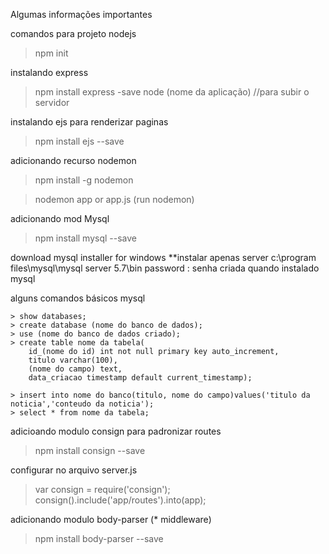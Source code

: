 Algumas informações importantes

comandos para projeto nodejs
> npm init

instalando express
> npm install express -save
> node (nome da aplicação) //para subir o servidor

instalando ejs para renderizar paginas
> npm install ejs --save

adicionando recurso nodemon 
> npm install -g nodemon

> nodemon app or app.js (run nodemon)

adicionando mod Mysql
> npm install mysql --save

download mysql installer for windows **instalar apenas server
c:\program files\mysql\mysql server 5.7\bin
password : senha criada quando instalado mysql

alguns comandos básicos mysql
 
	> show databases;
	> create database (nome do banco de dados);
	> use (nome do banco de dados criado);
	> create table nome da tabela(
		id_(nome do id) int not null primary key auto_increment,
		titulo varchar(100),
		(nome do campo) text,
		data_criacao timestamp default current_timestamp);

	> insert into nome do banco(titulo, nome do campo)values('titulo da noticia','conteudo da noticia');
	> select * from nome da tabela;
	
adicioando modulo consign para padronizar routes
> npm install consign --save
  
configurar no arquivo server.js
> var consign = require('consign');
> consign().include('app/routes').into(app);

adicionando modulo body-parser (* middleware)
> npm install body-parser --save
  
  
  
